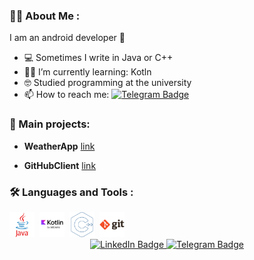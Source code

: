 ### :man_technologist: About Me :

I am an android developer :iphone:

- :computer:  Sometimes I write in Java or C++ 
- :man_student:  I’m currently learning: Kotln
- :nerd_face:  Studied programming at the university
- :mailbox:  How to reach me: [![Telegram Badge](https://img.shields.io/badge/-telegram-red?style=flat&color=white&logo=telegram&logoColor=black)](https://t.me/binnyat_off)


### :hammer: Main projects:
  
- **WeatherApp** <a href="https://github.com/binnyatoff/WeatherApp" target="_blank">link</a>
  
- **GitHubClient** <a href="https://github.com/binnyatoff/GitHubClient" target="_blank">link</a>

### :hammer_and_wrench: Languages and Tools :
<div>
  <img src="https://github.com/devicons/devicon/blob/master/icons/java/java-original-wordmark.svg" title="Java" alt="Java" width="40" height="40"/>&nbsp;
  <img src="https://github.com/devicons/devicon/blob/master/icons/kotlin/kotlin-original-wordmark.svg" title="Kotlin" alt="Kotlin" width="40" height="40"/>&nbsp;
  <img src="https://github.com/devicons/devicon/blob/master/icons/cplusplus/cplusplus-line.svg" title="C++" alt="C++" width="40" height="40"/>&nbsp;
    <img src="https://github.com/devicons/devicon/blob/master/icons/git/git-original-wordmark.svg" title="Git" **alt="Git" width="40" height="40"/>
</div>

<div align="center" id="badges">
  <a href="https://www.linkedin.com/in/binnyatoff/L">
    <img src="https://img.shields.io/badge/LinkedIn-blue?style=for-the-badge&logo=linkedin&logoColor=white" alt="LinkedIn Badge"/>
  </a>
  <a href="https://t.me/binnyat_off">
    <img src="https://img.shields.io/badge/-telegram-red?style=for-the-badge&color=white&logo=telegram&logoColor=black" alt="Telegram Badge"/>
  </a>
</div>
